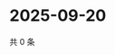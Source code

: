 # 2025-09-20

共 0 条

<!-- BEGIN ZHIHUQUESTIONS -->
<!-- 最后更新时间 Sat Sep 20 2025 19:08:03 GMT+0800 (China Standard Time) -->

<!-- END ZHIHUQUESTIONS -->
